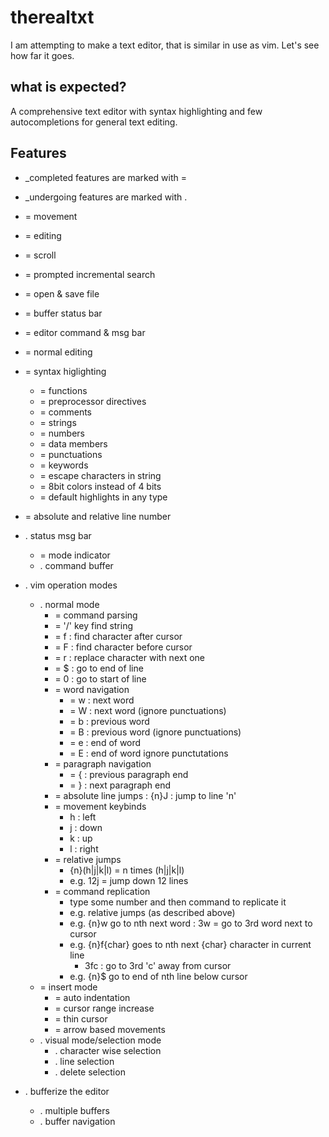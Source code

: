 # therealtxt
I am attempting to make a text editor, that is similar in use as vim. Let's see how far it goes.

## what is expected?
A comprehensive text editor with syntax highlighting and few autocompletions for general text editing.

## Features
- _completed features are marked with =
- _undergoing features are marked with .

- = movement
- = editing
- = scroll
- = prompted incremental search
- = open & save file
- = buffer status bar
- = editor command & msg bar
- = normal editing
- = syntax higlighting
    - = functions
    - = preprocessor directives
    - = comments
    - = strings
    - = numbers
    - = data members
    - = punctuations
    - = keywords
    - = escape characters in string
    - = 8bit colors instead of 4 bits
    - = default highlights in any type
- = absolute and relative line number
- . status msg bar
    - = mode indicator
    - . command buffer
- . vim operation modes
    - . normal mode
        - = command parsing
        - = '/' key find string
        - = f : find character after cursor
        - = F : find character before cursor
        - = r : replace character with next one
        - = $ : go to end of line
        - = 0 : go to start of line
        - = word navigation
            - = w : next word
            - = W : next word (ignore punctuations)
            - = b : previous word
            - = B : previous word (ignore punctuations)
            - = e : end of word
            - = E : end of word ignore punctutations
        - = paragraph navigation
            - = { : previous paragraph end
            - = } : next paragraph end
        - = absolute line jumps : {n}J : jump to line 'n'
        - = movement keybinds
            - h : left
            - j : down
            - k : up
            - l : right
        - = relative jumps
            - {n}(h|j|k|l) = n times (h|j|k|l)
            - e.g. 12j = jump down 12 lines
        - = command replication
            - type some number and then command to replicate it
            - e.g. relative jumps (as described above)
            - e.g. {n}w go to nth next word : 3w = go to 3rd word next to cursor 
            - e.g. {n}f{char} goes to nth next {char} character in current line
                - 3fc : go to 3rd 'c' away from cursor
            - e.g. {n}$ go to end of nth line below cursor
    - = insert mode
        - = auto indentation
        - = cursor range increase
        - = thin cursor
        - = arrow based movements
    - . visual mode/selection mode
        - . character wise selection
        - . line selection
        - . delete selection
- . bufferize the editor
    - . multiple buffers
    - . buffer navigation

